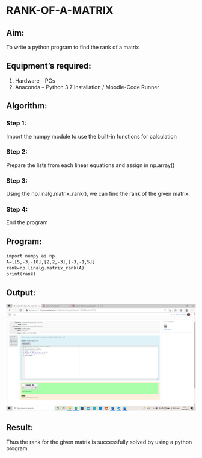 # RANK-OF-A-MATRIX
## Aim:
To write a python program to find the rank of a matrix
## Equipment’s required:
1. 	Hardware – PCs
2. 	Anaconda – Python 3.7 Installation / Moodle-Code Runner
## Algorithm:
### Step 1: 
Import the numpy module to use the built-in functions for calculation
### Step 2: 
Prepare the lists from each linear equations and assign in np.array()
### Step 3:
 Using the np.linalg.matrix_rank(), we can find the rank of the given matrix.
### Step 4: 
End the program
## Program:
~~~
import numpy as np
A=[[5,-3,-10],[2,2,-3],[-3,-1,5]]
rank=np.linalg.matrix_rank(A) 
print(rank) 
~~~
## Output:
![GitHub logo](ranl.png)
## Result:
Thus the rank for the given matrix is successfully solved by  using a python program.

